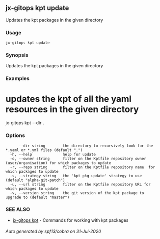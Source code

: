 ## jx-gitops kpt update

Updates the kpt packages in the given directory

### Usage

```
jx-gitops kpt update
```

### Synopsis

Updates the kpt packages in the given directory

### Examples

  # updates the kpt of all the yaml resources in the given directory
  jx-gitops kpt --dir .

### Options

```
      --dir string        the directory to recursively look for the *.yaml or *.yml files (default ".")
  -h, --help              help for update
  -o, --owner string      filter on the Kptfile repository owner (user/organisation) for which packages to update
  -r, --repo string       filter on the Kptfile repository name  for which packages to update
  -s, --strategy string   the 'kpt pkg update' strategy to use (default "alpha-git-patch")
  -u, --url string        filter on the Kptfile repository URL for which packages to update
  -v, --version string    the git version of the kpt package to upgrade to (default "master")
```

### SEE ALSO

* [jx-gitops kpt](jx-gitops_kpt.md)	 - Commands for working with kpt packages

###### Auto generated by spf13/cobra on 31-Jul-2020
